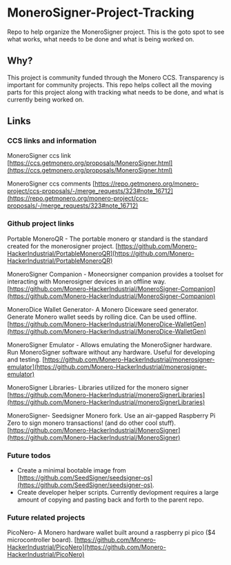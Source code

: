 # MoneroSigner-Project-Tracking
Repo to help organize the MoneroSigner project. This is the goto spot to see what works, what needs to be done and what is being worked on. 


## Why?
This project is community funded through the Monero CCS.
Transparency is important for community projects. This repo helps collect all the moving parts for this project along with tracking 
what needs to be done, and what is currently being worked on. 

## Links

### CCS links and information
MoneroSigner ccs link [https://ccs.getmonero.org/proposals/MoneroSigner.html](https://ccs.getmonero.org/proposals/MoneroSigner.html)

MoneroSigner ccs comments [https://repo.getmonero.org/monero-project/ccs-proposals/-/merge_requests/323#note_16712](https://repo.getmonero.org/monero-project/ccs-proposals/-/merge_requests/323#note_16712)

### Github project links
Portable MoneroQR - The portable monero qr standard is the standard created for the monerosigner project.
[https://github.com/Monero-HackerIndustrial/PortableMoneroQR](https://github.com/Monero-HackerIndustrial/PortableMoneroQR)

MoneroSigner Companion - Moneorsigner companion provides a toolset for interacting with Monerosigner devices in an offline way.
[https://github.com/Monero-HackerIndustrial/MoneroSigner-Companion](https://github.com/Monero-HackerIndustrial/MoneroSigner-Companion)

MoneroDice Wallet Generator- A Monero Diceware seed generator. Generate Monero wallet seeds by rolling dice. Can be used offline.
[https://github.com/Monero-HackerIndustrial/MoneroDice-WalletGen](https://github.com/Monero-HackerIndustrial/MoneroDice-WalletGen)

MoneroSigner Emulator - Allows emulating the MoneroSigner hardware. Run MoneroSigner software without any hardware. Useful for developing and testing. 
[https://github.com/Monero-HackerIndustrial/monerosigner-emulator](https://github.com/Monero-HackerIndustrial/monerosigner-emulator)

MoneroSigner Libraries- Libraries utilized for the monero signer
[https://github.com/Monero-HackerIndustrial/moneroSignerLibraries](https://github.com/Monero-HackerIndustrial/moneroSignerLibraries)

MoneroSigner- Seedsigner Monero fork. Use an air-gapped Raspberry Pi Zero to sign monero transactions! (and do other cool stuff). 
[https://github.com/Monero-HackerIndustrial/MoneroSigner](https://github.com/Monero-HackerIndustrial/MoneroSigner)



### Future todos

- Create a minimal bootable image from [https://github.com/SeedSigner/seedsigner-os](https://github.com/SeedSigner/seedsigner-os). 
- Create developer helper scripts. Currently devlopment requires a large amount of copying and pasting back and forth to the parent repo. 

### Future related projects 

PicoNero- A Monero hardware wallet built around a raspberry pi pico ($4 microcontroller board).
[https://github.com/Monero-HackerIndustrial/PicoNero](https://github.com/Monero-HackerIndustrial/PicoNero)


